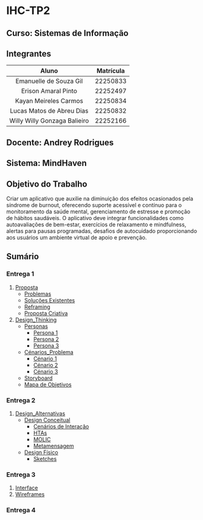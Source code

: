 # IHC-TP2

## Curso: Sistemas de Informação

## Integrantes

|            Aluno              | Matrícula |
|:------------------------------:|:---------:|
| Emanuelle de Souza Gil        | 22250833  |
| Erison Amaral Pinto           | 22252497  |
| Kayan Meireles Carmos         | 22250834  |
| Lucas Matos de Abreu Dias     | 22250832  |
|  Willy Willy Gonzaga Balieiro | 22252166  |


## Docente: Andrey Rodrigues

## Sistema: MindHaven

## Objetivo do Trabalho
 Criar um aplicativo que auxilie na diminuição dos efeitos ocasionados pela síndrome de burnout, oferecendo suporte acessível e contínuo para o monitoramento da saúde mental, gerenciamento de estresse e promoção de hábitos saudáveis. O aplicativo deve integrar funcionalidades como autoavaliações de bem-estar, exercícios de relaxamento e mindfulness, alertas para pausas programadas, desafios de autocuidado proporcionando aos usuários um ambiente virtual de apoio e prevenção.

## Sumário
### Entrega 1
1. [Proposta](https://github.com/abreulucass/IHC-TP2/tree/main/docs/Entrega%201/1.%20Proposta)
    - [Problemas](https://github.com/abreulucass/IHC-TP2/blob/main/docs/Entrega%201/1.%20Proposta/1.1%20Problemas.md#problema---s%C3%ADndrome-de-burnout)
    - [Soluções Existentes](https://github.com/abreulucass/IHC-TP2/blob/main/docs/Entrega%201/1.%20Proposta/1.2%20Solu%C3%A7%C3%B5es_Existentes.md#an%C3%A1lise-de-solu%C3%A7%C3%B5es-existentes)
    - [Reframing](https://github.com/abreulucass/IHC-TP2/blob/main/docs/Entrega%201/1.%20Proposta/1.3%20Reframing.md#refreamings)
    - [Proposta Criativa](https://github.com/abreulucass/IHC-TP2/blob/main/docs/Entrega%201/1.%20Proposta/1.4%20Proposta_Criativa.md#proposta-criativa)
2. [Design_Thinking](https://github.com/abreulucass/IHC-TP2/tree/main/docs/Entrega%201/2.%20Design_Thinking)
    - [Personas](https://github.com/abreulucass/IHC-TP2/tree/main/docs/Entrega%201/2.%20Design_Thinking/2.1%20Personas)
        - [Persona 1](https://github.com/abreulucass/IHC-TP2/blob/main/docs/Entrega%201/2.%20Design_Thinking/2.1%20Personas/2.1.1%20Persona1.md#persona-1)
        - [Persona 2](https://github.com/abreulucass/IHC-TP2/blob/main/docs/Entrega%201/2.%20Design_Thinking/2.1%20Personas/2.1.2%20Persona2.md#persona-2)
        - [Persona 3](https://github.com/abreulucass/IHC-TP2/blob/main/docs/Entrega%201/2.%20Design_Thinking/2.1%20Personas/2.1.3%20Persona3.md#persona-3)
    - [Cénarios_Problema](https://github.com/abreulucass/IHC-TP2/tree/main/docs/Entrega%201/2.%20Design_Thinking/2.2%20Cen%C3%A1rios_Problema)
        - [Cénario 1](https://github.com/abreulucass/IHC-TP2/blob/main/docs/Entrega%201/2.%20Design_Thinking/2.2%20Cen%C3%A1rios_Problema/2.2.1%20Cen%C3%A1rio_Problema1.md#cen%C3%A1rio)
        - [Cénario 2](https://github.com/abreulucass/IHC-TP2/blob/main/docs/Entrega%201/2.%20Design_Thinking/2.2%20Cen%C3%A1rios_Problema/2.2.2%20Cen%C3%A1rio_Problema2.md#cen%C3%A1rio)
        - [Cénario 3](https://github.com/abreulucass/IHC-TP2/blob/main/docs/Entrega%201/2.%20Design_Thinking/2.2%20Cen%C3%A1rios_Problema/2.2.3%20Cen%C3%A1rio_Problema3.md#cen%C3%A1rio)
    - [Storyboard](https://github.com/abreulucass/IHC-TP2/blob/main/docs/Entrega%201/2.%20Design_Thinking/2.3%20Storyboard.md)
    - [Mapa de Objetivos](https://github.com/abreulucass/IHC-TP2/blob/main/docs/Entrega%201/2.%20Design_Thinking/2.4%20Mapa_Objetivos.md)
### Entrega 2
1. [Design_Alternativas](https://github.com/abreulucass/IHC-TP2/tree/main/docs/Entrega%202/3.%20Design_Alternativas)
    - [Design Conceitual](https://github.com/abreulucass/IHC-TP2/tree/main/docs/Entrega%202/3.%20Design_Alternativas/3.1%20Design_Conceitual)
        - [Cenários de Interação](https://github.com/abreulucass/IHC-TP2/tree/main/docs/Entrega%202/3.%20Design_Alternativas/3.1%20Design_Conceitual/3.1.1%20Cen%C3%A1rios_Intera%C3%A7%C3%A3o)
        - [HTAs](https://github.com/abreulucass/IHC-TP2/tree/main/docs/Entrega%202/3.%20Design_Alternativas/3.1%20Design_Conceitual/3.1.2%20HTA)
        - [MOLIC](https://github.com/abreulucass/IHC-TP2/tree/main/docs/Entrega%202/3.%20Design_Alternativas/3.1%20Design_Conceitual/3.1.3%20MOLIC)
        - [Metamensagem](https://github.com/abreulucass/IHC-TP2/blob/main/docs/Entrega%202/3.%20Design_Alternativas/3.1%20Design_Conceitual/3.1.4%20Metamensagem.md)
    - [Design Físico](https://github.com/abreulucass/IHC-TP2/tree/main/docs/Entrega%202/3.%20Design_Alternativas/3.2%20Design_F%C3%ADsico/3.2.1%20Sketches)
        - [Sketches](https://github.com/abreulucass/IHC-TP2/tree/main/docs/Entrega%202/3.%20Design_Alternativas/3.2%20Design_F%C3%ADsico/3.2.1%20Sketches)
    
### Entrega 3
1. [Interface](https://github.com/abreulucass/IHC-TP2/blob/main/docs/Entrega%203/4.%20Design_Interface/4.1%20Interface/4.1.1%20Interface.md)
2. [Wireframes](https://github.com/abreulucass/IHC-TP2/blob/main/docs/Entrega%203/4.%20Design_Interface/4.2%20Wireframes/4.2.1%20Wireframe1.md)
### Entrega 4


